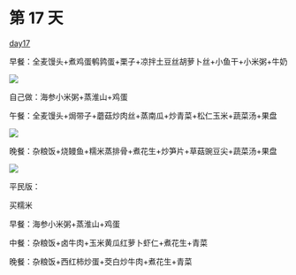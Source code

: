 
# 第 17 天

[day17](https://www.douban.com/note/731173391/)

早餐：全麦馒头+煮鸡蛋鹌鹑蛋+栗子+凉拌土豆丝胡萝卜丝+小鱼干+小米粥+牛奶

![](https://wx3.sinaimg.cn/large/7c9be6d9ly1g6z4up6d8ej212w0px4qq.jpg)

自己做：海参小米粥+蒸淮山+鸡蛋

午餐：全麦馒头+焗带子+蘑菇炒肉丝+蒸南瓜+炒青菜+松仁玉米+蔬菜汤+果盘

![](https://wx2.sinaimg.cn/large/7c9be6d9ly1g6z4uoho9sj212w0pxb2a.jpg)

晚餐：杂粮饭+烧鳗鱼+糯米蒸排骨+煮花生+炒笋片+草菇豌豆尖+蔬菜汤+果盘

![](https://wx1.sinaimg.cn/large/7c9be6d9ly1g6z4unn6a8j212w0pxe82.jpg)

平民版：

买糯米

早餐：海参小米粥+蒸淮山+鸡蛋

中餐：杂粮饭+卤牛肉+玉米黄瓜红萝卜虾仁+煮花生+青菜

晚餐：杂粮饭+西红柿炒蛋+茭白炒牛肉+煮花生+青菜



